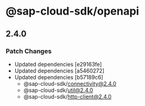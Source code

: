 # @sap-cloud-sdk/openapi

## 2.4.0

### Patch Changes

- Updated dependencies [e29163fe]
- Updated dependencies [a5460272]
- Updated dependencies [b57189c6]
  - @sap-cloud-sdk/connectivity@2.4.0
  - @sap-cloud-sdk/util@2.4.0
  - @sap-cloud-sdk/http-client@2.4.0
